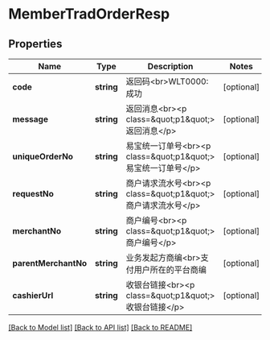 # MemberTradOrderResp

## Properties
Name | Type | Description | Notes
------------ | ------------- | ------------- | -------------
**code** | **string** | 返回码&lt;br&gt;WLT0000:成功 | [optional] 
**message** | **string** | 返回消息&lt;br&gt;&lt;p class&#x3D;\&quot;p1\&quot;&gt;返回消息&lt;/p&gt; | [optional] 
**uniqueOrderNo** | **string** | 易宝统一订单号&lt;br&gt;&lt;p class&#x3D;\&quot;p1\&quot;&gt;易宝统一订单号&lt;/p&gt; | [optional] 
**requestNo** | **string** | 商户请求流水号&lt;br&gt;&lt;p class&#x3D;\&quot;p1\&quot;&gt;商户请求流水号&lt;/p&gt; | [optional] 
**merchantNo** | **string** | 商户编号&lt;br&gt;&lt;p class&#x3D;\&quot;p1\&quot;&gt;商户编号&lt;/p&gt; | [optional] 
**parentMerchantNo** | **string** | 业务发起方商编&lt;br&gt;支付用户所在的平台商编 | [optional] 
**cashierUrl** | **string** | 收银台链接&lt;br&gt;&lt;p class&#x3D;\&quot;p1\&quot;&gt;收银台链接&lt;/p&gt; | [optional] 

[[Back to Model list]](../README.md#documentation-for-models) [[Back to API list]](../README.md#documentation-for-api-endpoints) [[Back to README]](../README.md)


